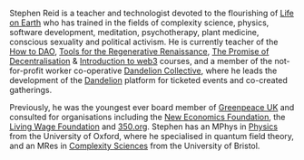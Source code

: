 Stephen Reid is a teacher and technologist devoted to the flourishing of [Life on Earth](https://www.macleans.ca/society/science/infographic-charting-the-worlds-sixth-mass-exinction/) who has trained in the fields of complexity science, physics, software development, meditation, psychotherapy, plant medicine, conscious sexuality and political activism. He is currently teacher of the [How to DAO](https://docs.google.com/document/d/1jxbb3YkrjAT1TUe6W2yCFUAsXUhdVt5JYoJwmMfykoQ/edit), [Tools for the Regenerative Renaissance](https://dandelion.earth/events/5fd23eae6824a9000d43006e), [The Promise of Decentralisation](https://dandelion.earth/events/605f1caeed084e000d44e844) & [Introduction to web3](https://dandelion.earth/events/61ad29373d9e26000f67acb9) courses, and a member of the not-for-profit worker co-operative [Dandelion Collective](https://dandelion.coop), where he leads the development of the [Dandelion](https://dandelion.earth) platform for ticketed events and co-created gatherings.

Previously, he was the youngest ever board member of [Greenpeace UK](https://www.greenpeace.org.uk/) and consulted for organisations including the [New Economics Foundation](https://neweconomics.org/), the [Living Wage Foundation](https://www.livingwage.org.uk/) and [350.org](https://350.org/). Stephen has an MPhys in [Physics](https://www2.physics.ox.ac.uk/) from the University of Oxford, where he specialised in quantum field theory, and an MRes in [Complexity Sciences](http://www.bristol.ac.uk/bccs/) from the University of Bristol.
